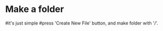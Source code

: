 Make a folder
=============

#it's just simple
#press 'Create New File' button, and make folder with '/'. 
